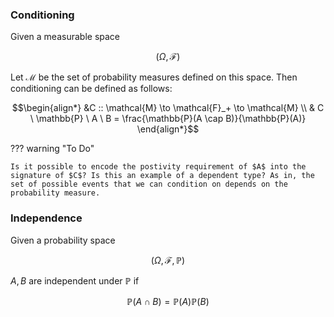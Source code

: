 ### **Conditioning**

Given a measurable space

$$\big(\Omega, \mathcal{F}\big)$$

Let $\mathcal{M}$ be the set of probability measures defined on this space. Then conditioning can be defined as follows:

$$\begin{align*}
&C :: \mathcal{M} \to \mathcal{F}_+ \to \mathcal{M} \\
& C \ \mathbb{P} \ A  \ B = \frac{\mathbb{P}(A \cap B)}{\mathbb{P}(A)} \end{align*}$$

??? warning "To Do"

    Is it possible to encode the postivity requirement of $A$ into the signature of $C$? Is this an example of a dependent type? As in, the set of possible events that we can condition on depends on the probability measure. 

### **Independence**

Given a probability space

$$\big(\Omega, \mathcal{F}, \mathbb{P}\big)$$

$A, B$ are independent under $\mathbb{P}$ if 

$$\mathbb{P}( A \cap B) = \mathbb{P}(A) \mathbb{P}(B)$$

